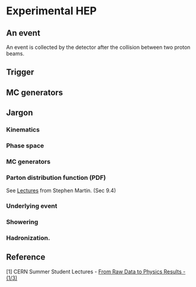 # Experimental HEP

## An event

An event is collected by the detector after the collision between two proton beams. 

## Trigger



## MC generators

## Jargon

### Kinematics 

### Phase space

### MC generators

### Parton distribution function \(PDF\)

See [Lectures](https://www.niu.edu/spmartin/phys686/PPP2018.pdf) from Stephen Martin. \(Sec 9.4\)

### Underlying event

### Showering

### Hadronization.

## Reference

\[1\] CERN Summer Student Lectures - [From Raw Data to Physics Results - \(1/3\)](https://indico.cern.ch/event/716505/)



